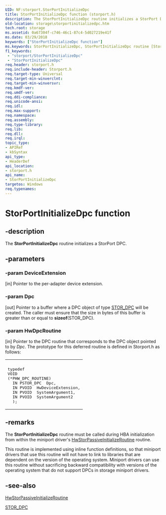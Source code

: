 ```yaml
---
UID: NF:storport.StorPortInitializeDpc
title: StorPortInitializeDpc function (storport.h)
description: The StorPortInitializeDpc routine initializes a StorPort DPC.
old-location: storage\storportinitializedpc.htm
tech.root: storage
ms.assetid: 0a67304f-c746-46c1-87c4-5d027219e41f
ms.date: 03/29/2018
keywords: ["StorPortInitializeDpc function"]
ms.keywords: StorPortInitializeDpc, StorPortInitializeDpc routine [Storage Devices], storage.storportinitializedpc, storport/StorPortInitializeDpc, storprt_984c8e07-f6c8-452f-a333-dd23a0fdf9f7.xml
f1_keywords:
 - "storport/StorPortInitializeDpc"
 - "StorPortInitializeDpc"
req.header: storport.h
req.include-header: Storport.h
req.target-type: Universal
req.target-min-winverclnt: 
req.target-min-winversvr: 
req.kmdf-ver: 
req.umdf-ver: 
req.ddi-compliance: 
req.unicode-ansi: 
req.idl: 
req.max-support: 
req.namespace: 
req.assembly: 
req.type-library: 
req.lib: 
req.dll: 
req.irql: 
topic_type:
- APIRef
- kbSyntax
api_type:
- HeaderDef
api_location:
- storport.h
api_name:
- StorPortInitializeDpc
targetos: Windows
req.typenames: 
---
```


# StorPortInitializeDpc function


## -description


The <b>StorPortInitializeDpc</b> routine initializes a StorPort DPC. 


## -parameters




### -param DeviceExtension 
[in]
Pointer to the per-adapter device extension. 


### -param Dpc 
[out]
Pointer to a buffer where a DPC object of type <a href="https://docs.microsoft.com/windows-hardware/drivers/ddi/storport/ns-storport-_stor_dpc">STOR_DPC</a> will be created. The caller must ensure that the size in bytes of this buffer is greater than or equal to <b>sizeof</b>(STOR_DPC). 


### -param HwDpcRoutine 
[in]
Pointer to the DPC routine that corresponds to the DPC object pointed to by <i>Dpc</i>. The prototype for this deferred routine is defined in Storport.h as follows: 

<div class="code"><span codelanguage=""><table>
<tr>
<th></th>
</tr>
<tr>
<td>
<pre>typedef
VOID
(*PHW_DPC_ROUTINE) 
  IN PSTOR_DPC  Dpc,
  IN PVOID  HwDeviceExtension,
  IN PVOID  SystemArgument1,
  IN PVOID  SystemArgument2
  );</pre>
</td>
</tr>
</table></span></div>

## -remarks



The <b>StorPortInitializeDpc</b> routine must be called during HBA initialization from within the miniport driver's <a href="https://docs.microsoft.com/windows-hardware/drivers/ddi/storport/nc-storport-hw_passive_initialize_routine">HwStorPassiveInitializeRoutine</a> routine. 

This routine is implemented using inline function definitions, so that miniport drivers that use this routine will not have to link to libraries that are dependent on the version of the operating system. Miniport drivers can use this routine without sacrificing backward compatibility with versions of the operating system that do not support DPCs in storage miniport drivers. 




## -see-also




<a href="https://docs.microsoft.com/windows-hardware/drivers/ddi/storport/nc-storport-hw_passive_initialize_routine">HwStorPassiveInitializeRoutine</a>



<a href="https://docs.microsoft.com/windows-hardware/drivers/ddi/storport/ns-storport-_stor_dpc">STOR_DPC</a>
 

 


